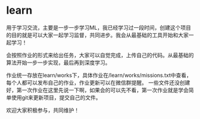 # learn
用于学习交流，主要是一步一步学习ML，我已经学习过一段时间，创建这个项目的目的就是可以大家一起学习监督，共同进步。我会从最基础的工具开始和大家一起学习！

会按照作业的形式来给出任务，大家可以自觉完成，上传自己的代码。从最基础的算法开始一步一步实现，最后再到深度学习。

作业统一存放在learn/works下，具体作业在/learn/works/missions.txt中查看，每个人都可以发布自己的作业，作业更新可以在微信群提醒。
一些文件还没创建好，第一次作业在这里先说一下啊，如果会的可以先不看，第一次作业就是学会简单使用git来更新项目，提交自己的文件。

欢迎大家积极参与，共同维护！
